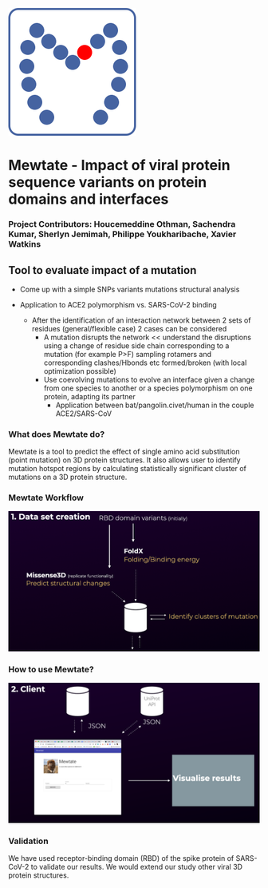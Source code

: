 ![Mewtate logo](https://github.com/hackathonismb/Impact-of-viral-protein-sequence-variants-on-protein-domains-and-interfaces/blob/master/mewtate-client/src/mewtate-logo.svg)
# Mewtate - Impact of viral protein sequence variants on protein domains and interfaces
### Project Contributors: Houcemeddine Othman, Sachendra Kumar, Sherlyn Jemimah, Philippe Youkharibache, Xavier Watkins 
## Tool to evaluate impact of a mutation
* Come up with a simple SNPs variants mutations structural analysis

* Application to ACE2 polymorphism vs. SARS-CoV-2 binding
  * After the identification of an interaction network between 2 sets of residues (general/flexible case) 2 cases can be considered 
    * A mutation disrupts the network << understand the disruptions using a change of residue side chain corresponding to a mutation (for example P>F) sampling rotamers and corresponding clashes/Hbonds etc formed/broken (with local optimization possible)
    * Use coevolving mutations to evolve an interface given a change from one species to another or  a species polymorphism on one protein, adapting its partner
      * Application between bat/pangolin.civet/human in the couple ACE2/SARS-CoV
### What does Mewtate do?

Mewtate is a tool to predict the effect of single amino acid substitution (point mutation) on 3D protein structures. It also allows user to identify mutation hotspot regions by calculating statistically significant cluster of mutations on a 3D protein structure.

### Mewtate Workflow
![data logo](https://github.com/hackathonismb/Impact-of-viral-protein-sequence-variants-on-protein-domains-and-interfaces/blob/master/docs/data.png)
### How to use Mewtate?
![client logo](https://github.com/hackathonismb/Impact-of-viral-protein-sequence-variants-on-protein-domains-and-interfaces/blob/master/docs/client.png)
### Validation
We have used receptor-binding domain (RBD) of the spike protein of SARS-CoV-2 to validate our results. We would extend our study other viral 3D protein structures.


